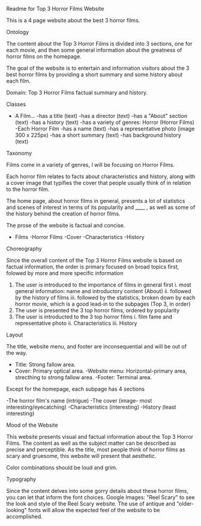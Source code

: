 Readme for Top 3 Horror Films Website 

This is a 4 page website about the best 3 horror films.

Ontology

The content about the Top 3 Horror Films is divided into 3 sections, one for each movie, and then some general information about the greatness of horror films on the homepage. 

The goal of the website is to entertain and information visitors about the 3 best horror films by providing a short summary and some history about each film.

Domain: Top 3 Horror Films factual summary and history.

Classes 
- A Film...
  -has a title (text)
  -has a director (text)
  -has a "About" section (text)
  -has a history (text)
  -has a variety of genres: Horror (Horror Films)
  -Each Horror Film 
    -has a name (text)
    -has a representative photo (image 300 x 225px)
    -has a short summary (text)
    -has background history (text)
    
 
 Taxonomy 
 
 Films come in a variety of genres, I will be focusing on Horror Films.
 
 Each horror film relates to facts about characteristics and history, along with a cover image that typifies the cover that people usually think of in relation to the horror film.
 
 The home page, about horror films in general, presents a lot of statistics and scenes of interest in terms of its popularity and ____ , as well as some of the history behind the creation of horror films.
 
 The prose of the website is factual and concise.
 
 - Films 
  -Horror Films 
     -Cover 
     -Characteristics
     -History
     
Choreography 

Since the overall content of the Top 3 Horror Films website is based on factual information, the order is primary focused on broad topics first, folowed by more and more specific information 

1. The user is introduced to the importance of films in general first 
  i. most general information: name and introductory content (About)
  ii. followed by the history of films
  iii. followed by the statistics, broken down by each horror movie, which is a good lead-in to the subpages (Top 3, in order)
2. The user is presented the 3 top horror films, ordered by popularity 
3. The user is introducted to the 3 top horror films 
  i. film fame and representative photo
  ii. Characteristics 
  iii. History
  
  Layout
  
  The title, website menu, and footer are inconsequential and will be out of the way.
  - Title: Strong fallow area.
  - Cover: Primary optical area.
  -Website menu: Horizontal-primary area, strecthing to strong fallow area.
  -Footer: Terminal area.
  
  Except for the homepage, each subpage has 4 sections
  
  -The horror film's name (intrigue)
  -The cover (image- most interesting/eyecatching)
  -Characteristics (interesting)
  -History (least interesting)

Mood of the Website 

This website presents visual and factual information about the Top 3 Horror Films. The content as well as the subject matter can be described as precise and perceptible. As the title, most people think of horror films as scary and gruesome, this website will present that aesthetic.

Color combinations should be loud and grim.

Typography 

Since the content delves into some gorry details about these horror films, you can let that inform the font choices. Google Images: "Reel Scary" to see the look and style of the Reel Scary website. The use of antique and "older-looking" fonts will allow the expected feel of the website to be accomplished.

